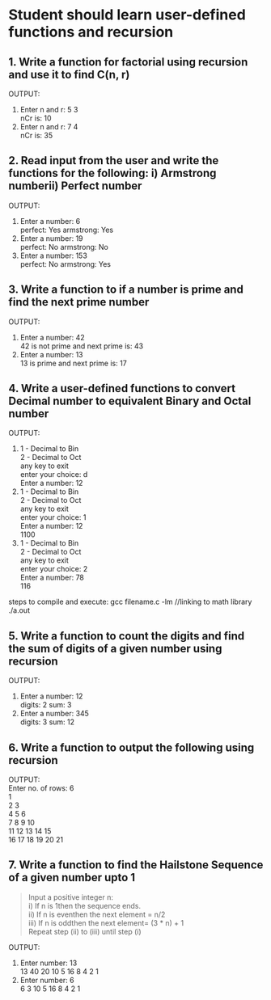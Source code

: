 # Student should learn user-defined functions and recursion

## 1. Write a function for factorial using recursion and use it to find C(n, r)

OUTPUT:
1. Enter n and r: 5 3  
nCr is: 10
2. Enter n and r: 7 4  
nCr is: 35
## 2. Read input from the user and write the functions for the following: i) Armstrong numberii) Perfect number

OUTPUT:
1. Enter a number: 6  
perfect: Yes armstrong: Yes
2. Enter a number: 19  
perfect: No armstrong: No
3. Enter a number: 153  
perfect: No armstrong: Yes
## 3. Write a function to if a number is prime and find the next prime number

OUTPUT:
1. Enter a number: 42  
42 is not prime and next prime is: 43
2. Enter a number: 13  
13 is prime and next prime is: 17
## 4.  Write  a  user-defined  functions  to  convert  Decimal  number  to  equivalent  Binary and Octal number

OUTPUT:
1. 1 - Decimal to Bin  
2 - Decimal to Oct  
any key to exit  
enter your choice: d  
Enter a number: 12
2. 1 - Decimal to Bin  
2 - Decimal to Oct  
any key to exit  
enter your choice: 1  
Enter a number: 12  
1100
3. 1 - Decimal to Bin  
2 - Decimal to Oct  
any key to exit  
enter your choice: 2  
Enter a number: 78  
116

steps to compile and execute:
gcc filename.c -lm //linking to math library
./a.out

## 5. Write  a  function  to  count  the  digits  and  find  the  sum  of  digits  of  a  given  number using recursion

OUTPUT:
1. Enter a number: 12  
digits: 2 sum: 3
2. Enter a number: 345  
digits: 3 sum: 12

## 6. Write a function to output the following using recursion

OUTPUT:  
Enter no. of rows: 6  
1  
2 3  
4 5 6  
7 8 9 10  
11 12 13 14 15  
16 17 18 19 20 21  

## 7. Write a function to find the Hailstone Sequence of a given number upto 1
>Input a positive integer n:  
i) If n  is  1then the sequence ends.  
ii) If n is eventhen the next  element = n/2  
iii) If n is oddthen the next element= (3 * n) + 1  
Repeat step (ii) to (iii) until step (i)

OUTPUT:
1. Enter number: 13  
13 40 20 10 5 16 8 4 2 1
2. Enter number: 6  
6 3 10 5 16 8 4 2 1